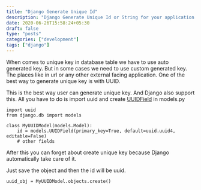 ```yaml
---
title: "Django Generate Unique Id"
description: "Django Generate Unique Id or String for your application. Django UUID generate very unique primary key."
date: 2020-06-26T15:58:24+05:30
draft: false
type: "posts"
categories: ["development"]
tags: ["django"]
---
```

When comes to unique key in database table we have to use auto generated key. But in some cases we need to use custom generated key. The places like in url or any other external facing application. One of the best way to generate unique key is with UUID.

This is the best way user can generate unique key. And Django also support this. All you have to do is import uuid and create [UUIDField](https://docs.djangoproject.com/en/3.0/ref/models/fields/#uuidfield) in models.py

```
import uuid
from django.db import models

class MyUUIDModel(models.Model):
    id = models.UUIDField(primary_key=True, default=uuid.uuid4, editable=False)
    # other fields
```

After this you can forget about create unique key because Django automatically take care of it.

Just save the object and then the id will be uuid.

```
uuid_obj = MyUUIDModel.objects.create()
```